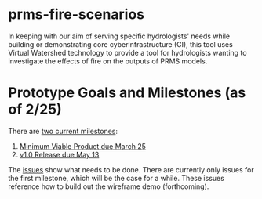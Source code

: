 # prms-fire-scenarios

In keeping with our aim of serving specific hydrologists' needs while building or demonstrating core
cyberinfrastructure (CI), this tool uses Virtual Watershed technology to provide a tool for
hydrologists wanting to investigate the effects of fire on the outputs of PRMS models.

# Prototype Goals and Milestones (as of 2/25)

There are [two current milestones](https://github.com/VirtualWatershed/prms-fire-scenarios/milestones):

1. [Minimum Viable Product due March 25](https://github.com/VirtualWatershed/prms-fire-scenarios/milestones/Minimum%20Viable%20Product%20--%20MVP)
1. [v1.0 Release due May 13](https://github.com/VirtualWatershed/prms-fire-scenarios/milestones/v1.0%20Release)

The [issues](https://github.com/VirtualWatershed/prms-fire-scenarios/issues) show what needs to be done. There 
are currently only issues for the first milestone, which will be the case for a while. These issues reference 
how to build out the wireframe demo (forthcoming).

